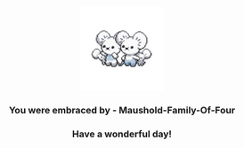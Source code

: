 <p align="center">
    <img src="https://raw.githubusercontent.com/PokeAPI/sprites/master/sprites/pokemon/925.png" width="150" height="150">
</p>
<h3 align="center">You were embraced by - <b>Maushold-Family-Of-Four</b></h3>
<h3 align="center">Have a wonderful day!</h3>
